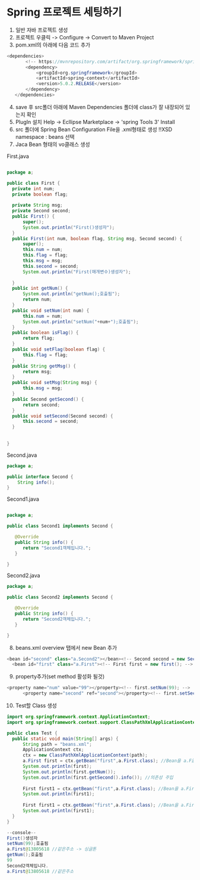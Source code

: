 
# Spring 프로젝트 세팅하기
 1. 일반 자바 프로젝트 생성
 2. 프로젝트 우클릭 -> Configure -> Convert to Maven Project
 3. pom.xml의 <version>아래에 다음 코드 추가
 ```java
<dependencies>
		<!-- https://mvnrepository.com/artifact/org.springframework/spring-context -->
		<dependency>
			<groupId>org.springframework</groupId>
			<artifactId>spring-context</artifactId>
			<version>5.0.2.RELEASE</version>
		</dependency>
	</dependencies>
```
 4. save 후 src폴더 아래에 Maven Dependencies 폴더에 class가 잘 내장되어 있는지 확인
 5. PlugIn 설치 
 Help -> Ecllipse Marketplace -> 'spring Tools 3' Install
 6. src 폴더에 Spring Bean Configuration File을 .xml형태로 생성
  !!XSD namespace : beans 선택
  7. Jaca Bean 형태의 vo클래스 생성

 First.java
  ```java
 
  package a;

public class First {
	private int num;
	private boolean flag;
	
	private String msg;
	private Second second;
	public First() {
		super();
		System.out.println("First()생성자");
	}
	public First(int num, boolean flag, String msg, Second second) {
		super();
		this.num = num;
		this.flag = flag;
		this.msg = msg;
		this.second = second;
		System.out.println("First(매개변수)생성자");
	
	}
	public int getNum() {
		System.out.println("getNum();호출됨");
		return num;
	}
	public void setNum(int num) {
		this.num = num;
		System.out.println("setNum("+num+");호출됨");
	}
	public boolean isFlag() {
		return flag;
	}
	public void setFlag(boolean flag) {
		this.flag = flag;
	}
	public String getMsg() {
		return msg;
	}
	public void setMsg(String msg) {
		this.msg = msg;
	}
	public Second getSecond() {
		return second;
	}
	public void setSecond(Second second) {
		this.second = second;
	}
	
	
}
```
Second.java

```java
package a;

public interface Second {
	String info();
}
```
Second1.java
```java

package a;

public class Second1 implements Second {

   @Override
   public String info() {
      return "Second1객체입니다.";
   }

}
```
Second2.java
```java
package a;

public class Second2 implements Second {

   @Override
   public String info() {
      return "Second2객체입니다.";
   }

}

 ```
  8. beans.xml overview 탭에서 new Bean 추가
  ```java
  <bean id="second" class="a.Second2"></bean><!-- Second second = new Second1(); -->
	<bean id="first" class="a.First"><!-- First first = new first(); -->
```		
 9. property추가(set method 활성화 될것)
  ```java
  <property name="num" value="99"></property><!-- first.setNum(99); -->
		<property name="second" ref="second"></property><!-- first.setSecond(second); -->
 ```
 10. Test할 Class  생성
  ```java
 import org.springframework.context.ApplicationContext;
import org.springframework.context.support.ClassPathXmlApplicationContext;

public class Test {
	public static void main(String[] args) {
		String path = "beans.xml";
		ApplicationContext ctx;
		ctx = new ClassPathXmlApplicationContext(path);
		a.First first = ctx.getBean("first",a.First.class); //Bean을 a.First 클래스로 다운 캐스팅.
		System.out.println(first);
		System.out.println(first.getNum());
		System.out.println(first.getSecond().info()); //의존성 주입 
		
		First first1 = ctx.getBean("first",a.First.class); //Bean을 a.First 클래스로 다운 캐스팅.
		System.out.println(first1);
		
		First first1 = ctx.getBean("first",a.First.class); //Bean을 a.First 클래스로 다운 캐스팅.
		System.out.println(first1);
	}
}
```
```java
--console--
First()생성자
setNum(99);호출됨
a.First@13805618 //같은주소 -> 싱글톤
getNum();호출됨
99
Second2객체입니다.
a.First@13805618 //같은주소
```
  
   
<!--stackedit_data:
eyJoaXN0b3J5IjpbMjkyOTI0MTgsLTMwNzcxNTI4NCwxOTgyMT
M0NDI5LC0xOTY0OTA5ODQzLC00MDM4NjIwMDMsLTI2MjE3NDk1
OSwtNDgyNDAyMjI4LDU1ODU0OTkzOCwtNjUxNTc0MDg4XX0=
-->